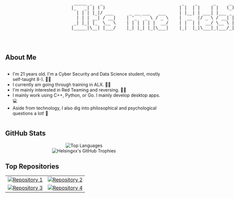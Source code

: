   <pre style="display: inline-block; vertical-align: middle;">
                          _____ _   _                              _    _      _     _             _ 
                         |_   _| | ( )                            | |  | |    | |   (_)           | |
                           | | | |_|/ ___      _ __ ___   ___     | |__| | ___| |___ _ _ __   __ _| |
                           | | | __| / __|    | '_ ` _ \ / _ \    |  __  |/ _ \ / __| | '_ \ / _` | |
                          _| |_| |_  \__ \    | | | | | |  __/    | |  | |  __/ \__ \ | | | | (_| |_|
                         |_____|\__| |___/    |_| |_| |_|\___|    |_|  |_|\___|_|___/_|_| |_|\__, (_)
                                                                                              __/ |  
                                                                                             |___/   </pre>
  
## About Me

<div style="display: flex; align-items: center;">
  <div style="flex: 1;">
    <ul>
      <li>I'm 21 years old. I'm a Cyber Security and Data Science student, mostly self-taught 8-). ✍🏻 </li>
      <li>I currently am going through training in ALX. 🧗‍♂️ </li>
      <li>I'm mainly interested in Red Teaming and reversing. 🥷🏻 </li>
      <li>I mainly work using C++, Python, or Go. I mainly develop desktop apps. 💻 </li>
      <li>Aside from technology, I also dig into philosophical and psychological questions a lot! 💭</li>
    </ul>
  </div>
</div>

## GitHub Stats

<div align="center">
<img src="https://github-readme-stats.vercel.app/api/top-langs/?username=Helsingxx&layout=compact&theme=dark" alt="Top Languages" style="display: inline-block; vertical-align: middle;"/>
</div>
<div align="center">
<img src="https://github-profile-trophy.vercel.app/?username=Helsingxx" alt="Helsingxx's GitHub Trophies" />
</div>

## Top Repositories

<div align="center">
  <table>
    <tr>
      <td>
        <a href="https://github.com/Helsingxx/Minishell">
          <img src="https://github-readme-stats.vercel.app/api/pin/?username=Helsingxx&repo=Minishell&theme=dark" alt="Repository 1"/>
        </a>
      </td>
      <td>
        <a href="https://github.com/Helsingxx/Maldev">
          <img src="https://github-readme-stats.vercel.app/api/pin/?username=Helsingxx&repo=Maldev&theme=dark" alt="Repository 2"/>
        </a>
      </td>
    </tr>
    <tr>
      <td>
        <a href="https://github.com/Helsingxx/Golang">
          <img src="https://github-readme-stats.vercel.app/api/pin/?username=Helsingxx&repo=Golang&theme=dark" alt="Repository 3"/>
        </a>
      </td>
      <td>
        <a href="https://github.com/Helsingxx/WindowsPrivilegeEscalation">
          <img src="https://github-readme-stats.vercel.app/api/pin/?username=Helsingxx&repo=WindowsPrivilegeEscalation&theme=dark" alt="Repository 4"/>
        </a>
      </td>
    </tr>
  </table>
</div>
